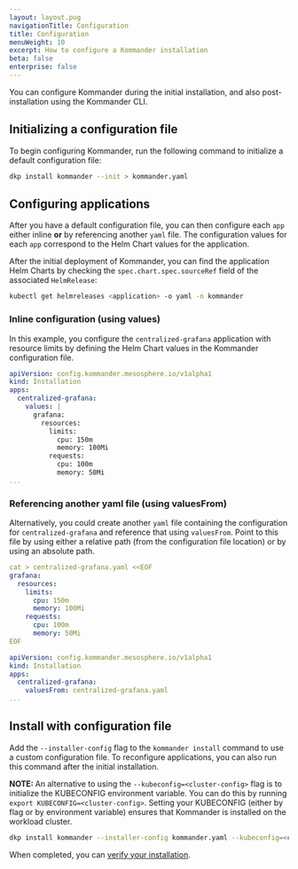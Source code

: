 ```yaml
---
layout: layout.pug
navigationTitle: Configuration
title: Configuration
menuWeight: 10
excerpt: How to configure a Kommander installation
beta: false
enterprise: false
---
```


You can configure Kommander during the initial installation, and also post-installation using the Kommander CLI.

## Initializing a configuration file

To begin configuring Kommander, run the following command to initialize a default configuration file:

```bash
dkp install kommander --init > kommander.yaml
```

## Configuring applications

After you have a default configuration file, you can then configure each `app` either inline **or** by referencing another `yaml` file. The configuration values for each `app` correspond to the Helm Chart values for the application.

After the initial deployment of Kommander, you can find the application Helm Charts by checking the `spec.chart.spec.sourceRef` field of the associated `HelmRelease`:

```bash
kubectl get helmreleases <application> -o yaml -n kommander
```

### Inline configuration (using values)

In this example, you configure the `centralized-grafana` application with resource limits by defining the Helm Chart values in the Kommander configuration file.

```yaml
apiVersion: config.kommander.mesosphere.io/v1alpha1
kind: Installation
apps:
  centralized-grafana:
    values: |
      grafana:
        resources:
          limits:
            cpu: 150m
            memory: 100Mi
          requests:
            cpu: 100m
            memory: 50Mi
...
```

### Referencing another yaml file (using valuesFrom)

Alternatively, you could create another `yaml` file containing the configuration for `centralized-grafana` and reference that using `valuesFrom`. Point to this file by using either a relative path (from the configuration file location) or by using an absolute path.

```yaml
cat > centralized-grafana.yaml <<EOF
grafana:
  resources:
    limits:
      cpu: 150m
      memory: 100Mi
    requests:
      cpu: 100m
      memory: 50Mi
EOF
```

```yaml
apiVersion: config.kommander.mesosphere.io/v1alpha1
kind: Installation
apps:
  centralized-grafana:
    valuesFrom: centralized-grafana.yaml
...
```

## Install with configuration file

Add the `--installer-config` flag to the `kommander install` command to use a custom configuration file. To reconfigure applications, you can also run this command after the initial installation.

<p class="message--note"><strong>NOTE: </strong>An alternative to using the <code>--kubeconfig=&lt;cluster-config&gt;</code> flag is to initialize the KUBECONFIG environment variable. You can do this by running <code>export KUBECONFIG=&lt;cluster-config&gt;</code>. Setting your KUBECONFIG (either by flag or by environment variable) ensures that Kommander is installed on the workload cluster.</p>

```bash
dkp install kommander --installer-config kommander.yaml --kubeconfig=<cluster-kubeconfig>
```

When completed, you can [verify your installation](../networked#verify-installation).
